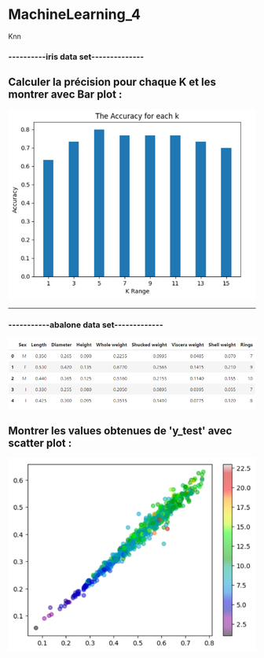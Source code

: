 # MachineLearning_4
Knn

### ----------iris data set--------------

## Calculer la précision pour chaque K et les montrer avec Bar plot :

!['Pic'](data/Untitled.png)

---
### -----------abalone data set-------------


!['Pic'](data/abalon_datapic.png)

## Montrer les values obtenues de 'y_test' avec scatter plot :

!['Pic'](data/abalon_plot.png)